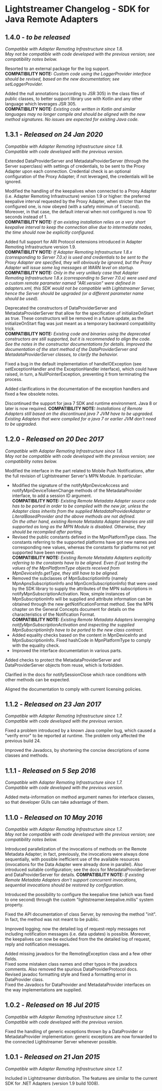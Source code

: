 # Lightstreamer Changelog - SDK for Java Remote Adapters



## 1.4.0 - <i>to be released</i>

<i>Compatible with Adapter Remoting Infrastructure since 1.8.</i><br/>
<i>May not be compatible with code developed with the previous version; see compatibility notes below.</i>

Resorted to an external package for the log support.<br/>
<b>COMPATIBILITY NOTE:</b> <i>Custom code
using the LoggerProvider interface should be revised, based on the new documentation;
see setLoggerProvider.</i>
   
Added the null annotations (according to JSR 305) in the class files of public
classes, to better support library use with Kotlin and any other language which
leverages JSR 305.<br/>
<b>COMPATIBILITY NOTE:</b> <i>Existing code written in Kotlin
and similar languages may no longer compile and should be aligned with the new
method signatures. No issues are expected for existing Java code.</i>


## 1.3.1 - <i>Released on 24 Jan 2020</i>

<i>Compatible with Adapter Remoting Infrastructure since 1.8.</i><br/>
<i>Compatible with code developed with the previous version.</i>

Extended DataProviderServer and MetadataProviderServer (through the Server superclass)
with settings of credentials, to be sent to the Proxy Adapter upon each connection.
Credential check is an optional configuration of the Proxy Adapter; if not leveraged,
the credentials will be ignored.
   
Modified the handling of the keepalives when connected to a Proxy Adapter
(i.e. Adapter Remoting Infrastructure) version 1.9 or higher:
the preferred keepalive interval requested by the Proxy Adapter, when stricter
than the configured one, is now obeyed (with a safety minimun of 1 second).
Moreover, in that case, the default interval when not configured is now 10 seconds
instead of 1.<br/>
<b>COMPATIBILITY NOTE:</b> <i>If an existing installation relies
on a very short keepalive interval to keep the connection alive due to intermediate
nodes, the time should now be explicitly configured.</i>

Added full support for ARI Protocol extensions introduced in Adapter Remoting Infrastructure
version 1.9.<br/>
<b>COMPATIBILITY NOTE:</b> <i>If Adapter Remoting Infrastructure 1.8.x
(corresponding to Server 7.0.x) is used and credentials to be sent to the Proxy Adapter
are specified, they will obviously be ignored, but the Proxy Adapter will issue some
log messages at WARN level on startup.</i><br/>
<b>COMPATIBILITY NOTE:</b> <i>Only in the very unlikely case
that Adapter Remoting Infrastructure 1.8.x (corresponding to Server 7.0.x) were used
and a custom remote parameter named "ARI.version" were defined in adapters.xml,
this SDK would not be compatible with Lightstreamer Server, hence the Server should be upgraded
(or a different parameter name should be used).</i>

Deprecated the constructors of DataProviderServer and MetadataProviderServer
that allow for the specification of initializeOnStart as true.
These constructors will be removed in a future update, as the initializeOnStart
flag was just meant as a temporary backward compatibility trick.<br/>
<b>COMPATIBILITY NOTE:</b> <i>Existing code and binaries
using the deprecated constructors are still supported, but it is recommended
to align the code. See the notes in the constructor documentations for details.
Improved the documentation of the start method of the DataProviderServer and
MetadataProviderServer classes, to clarify the behavior.</i>

Fixed a bug in the default implementation of handleIOException (see
setExceptionHandler and the ExceptionHandler interface), which could have raised,
in turn, a NullPointerException, preventing it from terminating the process.

Added clarifications in the documentation of the exception handlers and fixed
a few obsolete notes.

Discontinued the support for java 7 SDK and runtime environment.
Java 8 or later is now required.
<b>COMPATIBILITY NOTE:</b> <i>Installations of Remote Adapters
still based on the discontinued java 7 JVM have to be upgraded. Existing Adapters
that were compiled for a java 7 or earlier JVM don't need to be upgraded.</i>


## 1.2.0 - <i>Released on 20 Dec 2017</i>

<i>Compatible with Adapter Remoting Infrastructure since 1.8.</i><br/>
<i>May not be compatible with code developed with the previous version; see compatibility notes below.</i>

Modified the interface in the part related to Mobile Push Notifications,
after the full revision of Lightstreamer Server's MPN Module. In particular:
 - Modified the signature of the notifyMpnDeviceAccess and
notifyMpnDeviceTokenChange methods of the MetadataProvider interface,
to add a session ID argument.<br/>
<b>COMPATIBILITY NOTE:</b> <i>Existing Remote Metadata Adapter
source code has to be ported in order to be compiled with the new jar,
unless the Adapter class inherits from the supplied MetadataProviderAdapter
or LiteralBasedProvider and the above methods are not defined.<br/>
On the other hand, existing Remote Metadata Adapter binaries are still supported
as long as the MPN Module is disabled.
Otherwise, they should be recompiled after porting.</i>
 - Revised the public constants defined in the MpnPlatformType class.
The constants referring to the supported platforms have got new names and
corresponding new values, whereas the constants for platforms not yet
supported have been removed.<br/>
<b>COMPATIBILITY NOTE:</b> <i>Existing Remote Metadata Adapters
explicitly referring to the constants have to be aligned.
Even if just testing the values of the MpnPlatformType objects received
from MpnDeviceInfo.getType, they still have to be aligned.</i>
 - Removed the subclasses of MpnSubscriptionInfo (namely
MpnApnsSubscriptionInfo and MpnGcmSubscriptionInfo) that were used
by the SDK library to supply the attributes of the MPN subscriptions
in notifyMpnSubscriptionActivation. Now, simple instances of
MpnSubscriptionInfo will be supplied and attribute information can be
obtained through the new getNotificationFormat method.
See the MPN chapter on the General Concepts document for details on the
characteristics of the Notification Format.<br/>
<b>COMPATIBILITY NOTE:</b> <i>Existing Remote Metadata Adapters
leveraging notifyMpnSubscriptionActivation and inspecting the supplied
MpnSubscriptionInfo have to be ported to the new class contract.</i>
 - Added equality checks based on the content in MpnDeviceInfo and MpnSubscriptionInfo.
Fixed hashCode in MpnPlatformType to comply with the equality check.
 - Improved the interface documentation in various parts.

Added checks to protect the MetadataProviderServer and DataProviderServer objects
from reuse, which is forbidden.

Clarified in the docs for notifySessionClose which race conditions with other
methods can be expected.

Aligned the documentation to comply with current licensing policies.


## 1.1.2 - <i>Released on 23 Jan 2017</i>

<i>Compatible with Adapter Remoting Infrastructure since 1.7.</i><br/>
<i>Compatible with code developed with the previous version.</i>

Fixed a problem introduced by a known Java compiler bug, which caused a "verify error"
to be reported at runtime. The problem only affected the previous build 24.

Improved the Javadocs, by shortening the concise descriptions of some classes
and methods.


## 1.1.1 - <i>Released on 5 Sep 2016</i>

<i>Compatible with Adapter Remoting Infrastructure since 1.7.</i><br/>
<i>Compatible with code developed with the previous version.</i>

Added meta-information on method argument names for interface classes,
so that developer GUIs can take advantage of them.


## 1.1.0 - <i>Released on 10 May 2016</i>

<i>Compatible with Adapter Remoting Infrastructure since 1.7.</i><br/>
<i>May not be compatible with code developed with the previous version; see compatibility notes below.</i>

Introduced parallelization of the invocations of methods on the Remote
Metadata Adapter; in fact, previously, the invocations were always done
sequentially, with possible inefficient use of the available resources
(invocations for the Data Adapter were already done in parallel).
Also introduced suitable configuration; see the docs for
MetadataProviderServer and DataProviderServer for details.
<b>COMPATIBILITY NOTE:</b> <i>If existing Remote
Metadata Adapters don't support concurrent invocations, sequential
invocations should be restored by configuration.</i>

Introduced the possibility to configure the keepalive time (which was fixed
to one second) through the custom "lightstreamer.keepalive.millis"
system property.

Fixed the API documentation of class Server, by removing the method "init".
In fact, the method was not meant to be public.

Improved logging; now the detailed log of request-reply messages not including
notification messages (i.e. data updates) is possible. Moreover, the keepalives
can now be excluded from the the detailed log of request, reply and notification
messages.

Added missing javadocs for the RemotingException class and a few other fields.<br/>
Fixed some mistaken class names and other typos in the javadocs comments.
Also removed the spurious DataProviderProtocol docs.<br/>
Revised javadoc formatting style and fixed a formatting error in DataProvider class.<br/>
Fixed the Javadocs for DataProvider and MetadataProvider interfaces on the way
implementations are supplied.


## 1.0.2 - <i>Released on 16 Jul 2015</i>

<i>Compatible with Adapter Remoting Infrastructure since 1.7.</i><br/>
<i>Compatible with code developed with the previous version.</i>

Fixed the handling of generic exceptions thrown by a DataProvider or MetadataProvider
implementation: generic exceptions are now forwarded to the connected Lightstreamer Server
whenever possible.


## 1.0.1 - <i>Released on 21 Jan 2015</i>

<i>Compatible with Adapter Remoting Infrastructure since 1.7.</i><br/>

Included in Lightstreamer distribution. The features are similar
to the current SDK for .NET Adapters (version 1.9 build 1008).
